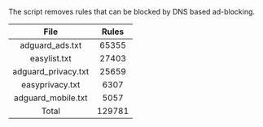 The script removes rules that can be blocked by DNS based ad-blocking.


| File | Rules |
|:----:|:-----:|
| adguard_ads.txt | 65355 |
| easylist.txt | 27403 |
| adguard_privacy.txt | 25659 |
| easyprivacy.txt | 6307 |
| adguard_mobile.txt | 5057 |
| Total | 129781 |